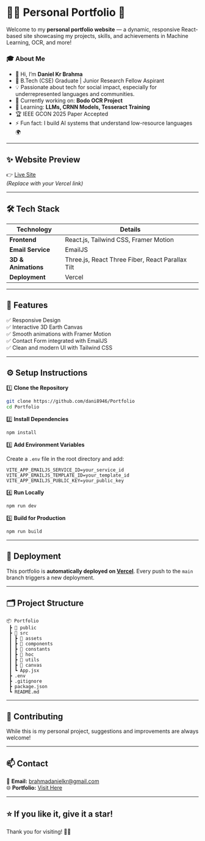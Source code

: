 
# 🧑‍💻 Personal Portfolio 🚀

Welcome to my **personal portfolio website** — a dynamic, responsive React-based site showcasing my projects, skills, and achievements in Machine Learning, OCR, and more!

### 🎓 **About Me**
- 👋 Hi, I’m **Daniel Kr Brahma**
- 🏫 B.Tech (CSE) Graduate | Junior Research Fellow Aspirant
- 💡 Passionate about tech for social impact, especially for underrepresented languages and communities.
- 🔭 Currently working on: **Bodo OCR Project**
- 🌱 Learning: **LLMs, CRNN Models, Tesseract Training**
- 🏆 IEEE GCON 2025 Paper Accepted
- ⚡ Fun fact: I build AI systems that understand low-resource languages 🌍

---

## ✨ **Website Preview**
👉 [Live Site](https://portfolio-2h7l.vercel.app/)  
*(Replace with your Vercel link)*

---

## 🛠️ **Tech Stack**

| Technology | Details |
|------------|---------|
| **Frontend** | React.js, Tailwind CSS, Framer Motion |
| **Email Service** | EmailJS |
| **3D & Animations** | Three.js, React Three Fiber, React Parallax Tilt |
| **Deployment** | Vercel |

---

## 📂 **Features**

✅ Responsive Design  
✅ Interactive 3D Earth Canvas  
✅ Smooth animations with Framer Motion  
✅ Contact Form integrated with EmailJS  
✅ Clean and modern UI with Tailwind CSS

---

## ⚙️ **Setup Instructions**

1️⃣ **Clone the Repository**

```bash
git clone https://github.com/dani8946/Portfolio
cd Portfolio
```

2️⃣ **Install Dependencies**

```bash
npm install
```

3️⃣ **Add Environment Variables**

Create a `.env` file in the root directory and add:

```
VITE_APP_EMAILJS_SERVICE_ID=your_service_id
VITE_APP_EMAILJS_TEMPLATE_ID=your_template_id
VITE_APP_EMAILJS_PUBLIC_KEY=your_public_key
```

4️⃣ **Run Locally**

```bash
npm run dev
```

5️⃣ **Build for Production**

```bash
npm run build
```

---

## 🚀 **Deployment**

This portfolio is **automatically deployed on [Vercel](https://vercel.com)**. Every push to the `main` branch triggers a new deployment.

---

## 🗂️ **Project Structure**

```
📦 Portfolio
 ┣ 📂 public
 ┣ 📂 src
 ┃ ┣ 📂 assets
 ┃ ┣ 📂 components
 ┃ ┣ 📂 constants
 ┃ ┣ 📂 hoc
 ┃ ┣ 📂 utils
 ┃ ┣ 📂 canvas
 ┃ ┗ App.jsx
 ┣ .env
 ┣ .gitignore
 ┣ package.json
 ┗ README.md
```

---

## 🙌 **Contributing**

While this is my personal project, suggestions and improvements are always welcome!

---

## 📫 **Contact**

📧 **Email:** [brahmadanielkr@gmail.com](mailto:brahmadanielkr@gmail.com)  
🌐 **Portfolio:** [Visit Here](https://portfolio-2h7l.vercel.app/)

---

## ⭐ **If you like it, give it a star!**

Thank you for visiting! 🚀✨
